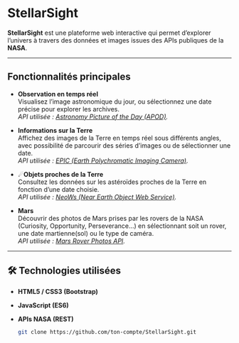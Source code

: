 # StellarSight

**StellarSight** est une plateforme web interactive qui permet d’explorer l’univers à travers des données et images issues des APIs publiques de la **NASA**.  

---

## Fonctionnalités principales

- **Observation en temps réel**  
  Visualisez l’image astronomique du jour, ou sélectionnez une date précise pour explorer les archives.  
  *API utilisée : [Astronomy Picture of the Day (APOD)](https://api.nasa.gov/).*

- **Informations sur la Terre**  
  Affichez des images de la Terre en temps réel sous différents angles, avec possibilité de parcourir des séries d’images ou de sélectionner une date.  
  *API utilisée : [EPIC (Earth Polychromatic Imaging Camera)](https://epic.gsfc.nasa.gov/).*

- ☄**Objets proches de la Terre**  
  Consultez les données sur les astéroïdes proches de la Terre en fonction d’une date choisie.  
  *API utilisée : [NeoWs (Near Earth Object Web Service)](https://api.nasa.gov/).*

- **Mars**  
  Découvrir des photos de Mars prises par les rovers de la NASA (Curiosity, Opportunity, Perseverance…) en sélectionnant soit un rover, une date martienne(sol) ou le type de caméra.  
  *API utilisée : [Mars Rover Photos API](https://api.nasa.gov/).*

---

## 🛠️ Technologies utilisées

- **HTML5 / CSS3 (Bootstrap)**  
- **JavaScript (ES6)**  
- **APIs NASA (REST)**  




   ```bash
   git clone https://github.com/ton-compte/StellarSight.git

